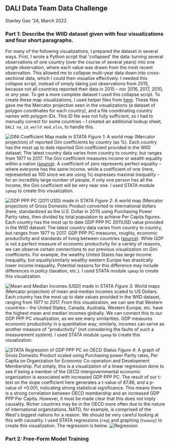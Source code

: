 ## DALI Data Team Data Challenge
Stanley Gao '24, March 2022

### Part 1: Describe the WIID dataset given with four visualizations and four short paragraphs.

For many of the following visualizations, I prepared the dataset in several ways.
First, I wrote a Python script that 'collapsed' the data: turning several observations of one country (over the course of several years) into one single observation, where each value was drawn from the most recent observation. This allowed me to collapse multi-year data down into cross-sectional data, which I could then visualize effectively. I needed this collapse script, instead of simply taking just observations from 2015, because not all countries reported their data in 2015 – nor 2016, 2017, 2010, or any year. To get a more complete dataset I used this collapse script.
To create these map visualizations, I used helper files from [here](https://www.stathelp.se/en/spmap_world_en.html). These files gave me the Mercator projection seen in the visualizations (a dataset of polygon coordinates for each country), and a file coordinating country names with polygon IDs. This ID file was not fully sufficient, so I had to manually correct for some countries – I created an additional lookup sheet, `DALI na_id_world mod.xlsx`, to handle this.


![GINI Coefficient Map made in STATA](https://i.imgur.com/CagRm3Q.png) 
*Figure 1*: A world map (Mercator projection) of reported Gini coefficients by country (as %). Each country has the most up to date reported Gini coefficient provided in the WIID dataset: The latest country data varies from country to country, but ranges from 1977 to 2017. The Gini coefficient measures income or wealth equality within a nation ([source](https://en.wikipedia.org/wiki/Gini_coefficient)). A coefficient of zero represents perfect equality – where everyone has the same income, while a coefficient of one (here, represented as 100 since we are using %) expresses maximal inequality – for an incredibly large number of people, if only one person has all the income, the Gini coefficient will be very near one. I used STATA module `spmap` to create this visualization.

![GDP PPP PC (2011 USD) made in STATA](https://i.imgur.com/dG5mZ42.png)
*Figure 2*: A world map (Mercator projection) of Gross Domestic Product converted to international dollars (here, standardized as the U.S. Dollar in 2011) using Purchasing Power Parity rates, then divided by total population to achieve Per Capita figures. Each country has the most up to date GDP PPP PC 2011USD value provided in the WIID dataset: The latest country data varies from country to country, but ranges from 1977 to 2017. GDP PPP PC measures, roughly, economic productivity and standards of living between countries ([source](https://www.investopedia.com/updates/purchasing-power-parity-ppp/)). While GDP is not a perfect measure of economic productivity for a variety of reasons, we can observe certain connections to our previous visualization on Gini coefficients. For example, the wealthy United States has large income inequality, but equally/similarly wealthy western Europe has drastically lower income inequality. Potential reasons for this difference may include differences in policy (taxation, etc.). I used STATA module `spmap` to create this visualization.

![Mean and Median Incomes (USD) made in STATA](https://i.imgur.com/ORJ7hZt.png)
*Figure 3*: World maps (Mercator projection) of mean and median incomes scaled to US Dollars. Each country has the most up to date values provided in the WIID dataset, ranging from 1977 to 2017. From this visualization, we can see that Western countries – the United States, Canada, Australia, Western Europe, etc. have the highest mean and median incomes globally. We can connect this to our GDP PPP PC visualization, as we see many similarities. GDP measures economic productivity in a quantitative way; similarly, incomes can serve as another measure of "productivity" (not considering the faults of such a measurement system). I used STATA module `spmap` to create this visualization.

![STATA Regression of GDP PPP PC on OECD Status](https://i.imgur.com/6ZITaiu.png)
*Figure 4*: A graph of Gross Domestic Product scaled using Purchasing power Parity rates, Per Capita on Organization for Economic Co-operation and Development Membership. Put simply, this is a visualization of a linear regression done to see if being a member of the OECD intergovernmental economic organization is associated with increased GDP PPP PC. The result of our t-test on the slope coefficient here generates a t-value of 87.86, and a p-value of <0.001, indicating strong statistical significance. This means there is a strong correlation between OECD membership and an increased GDP PPP Per Capita. However, it must be made clear that this does not imply causality. Richer countries may be in the OECD more often due to the nature of international organizations. NATO, for example, is comprised of the West's biggest nations for a reason. We should be very careful looking at this with causality. I used STATA regressions (`reg`) and graphing (`twoway`) to create this visualization.
The regression is below.
![Regression](https://i.imgur.com/GBfucf9.png)


### Part 2: Free-Form Model Training
